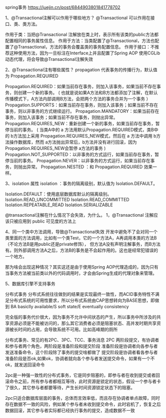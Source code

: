 
spring事务
https://juejin.cn/post/6844903801841778702

1、@Transactional注解可以作用于哪些地方？
@Transactional 可以作用在接口、类、类方法。

作用于类：当把@Transactional 注解放在类上时，表示所有该类的public方法都配置相同的事务属性信息。
作用于方法：当类配置了@Transactional，方法也配置了@Transactional，方法的事务会覆盖类的事务配置信息。
作用于接口：不推荐这种使用方法，因为一旦标注在Interface上并且配置了Spring AOP 使用CGLib动态代理，将会导致@Transactional注解失效

2、@Transactional注有哪些属性？
propagation 代表事务的传播行为，默认值为 Propagation.REQUIRED

Propagation.REQUIRED：如果当前存在事务，则加入该事务，如果当前不存在事务，则创建一个新的事务。
( 也就是说如果A方法和B方法都添加了注解，在默认传播模式下，A方法内部调用B方法，会把两个方法的事务合并为一个事务 ）
Propagation.SUPPORTS：如果当前存在事务，则加入该事务；如果当前不存在事务，则以非事务的方式继续运行。
Propagation.MANDATORY：如果当前存在事务，则加入该事务；如果当前不存在事务，则抛出异常。
Propagation.REQUIRES_NEW：重新创建一个新的事务，如果当前存在事务，暂停当前的事务。
( 当类A中的 a 方法用默认Propagation.REQUIRED模式，类B中的 b方法加上采用 Propagation.REQUIRES_NEW模式，然后在 a 方法中调用 b方法操作数据库，然而 a方法抛出异常后，b方法并没有进行回滚，因为Propagation.REQUIRES_NEW会暂停 a方法的事务 )
Propagation.NOT_SUPPORTED：以非事务的方式运行，如果当前存在事务，暂停当前的事务。
Propagation.NEVER：以非事务的方式运行，如果当前存在事务，则抛出异常。
Propagation.NESTED ：和 Propagation.REQUIRED 效果一样。

3、isolation 属性
isolation ：事务的隔离级别，默认值为 Isolation.DEFAULT。

Isolation.DEFAULT：使用底层数据库默认的隔离级别。
Isolation.READ_UNCOMMITTED
Isolation.READ_COMMITTED
Isolation.REPEATABLE_READ
Isolation.SERIALIZABLE

@transactional注解在什么情况下会失效，为什么。
1，@Transactional 注解应该只被应用到 public 可见度的方法上

4、同一个类中方法调用，导致@Transactional失效
开发中避免不了会对同一个类里面的方法调用，比如有一个类Test，它的一个方法A，A再调用本类的方法B（不论方法B是用public还是private修饰），
但方法A没有声明注解事务，而B方法有。则外部调用方法A之后，方法B的事务是不会起作用的。这也是经常犯错误的一个地方。

那为啥会出现这种情况？其实这还是由于使用Spring AOP代理造成的，因为只有当事务方法被当前类以外的代码调用时，才会由Spring生成的代理对象来管理。

5、数据库引擎不支持事务

分布式事务
分布式系统往往做到的结果是实现最终一致性，而ACID事务特性不满足分布式系统的可用性要求，所以分布式系统由CAP思想转向为BASE思想，即做到
BA basiclly available/S soft state/E eventually consistency

完全版的事务代价很大，因为事务不允许中间状态的产生，所以事务中所涉及的共享资源必须是不能被访问的，那么其它消费者必须是阻塞状态、高并发时期共享资源被长时间的占用，会导致系统不可用。比如高峰期的厕所

分布式事务、常见的有2PC、3PC、TCC、事务消息
2PC
两阶段提交，有协调者和参与者两个角色，两阶段是准备阶段和提交阶段
准备阶段是协调者向各参与者发送准备命令，这个阶段除了事务的提交啥都做了
提交阶段是协调者看各参与者准备阶段是否ok,如果ok，协调者就向各个参与者发送提交命令，如果有一个不ok，就发送回滚命令

2pc是一种强一致性的分布式事务，它是同步阻塞的，即参与者在收到提交或者回滚命令之前，所有参与者都相互等待，此时资源是锁定的状态，假设一个参与者卡了很久，其它参与者都要等待，产生长时间资源锁定状态下的阻塞。

2pc只适合数据库层面的事务，总体而言效率低，而且存在协调者单点故障，同时存在数据不一致的风险，例如某个参与者未收到提交命令，此时宕机了，恢复之后数据回滚，其它参与者实际都已经执行事务的提交，造成数据不一致

